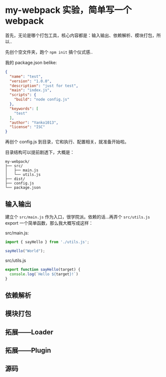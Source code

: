 # my-webpack 实验，简单写一个webpack

首先，无论是哪个打包工具，核心内容都是：输入输出、依赖解析、模块打包，所以..

先创个空文件夹，跑个 `npm init` 搞个仪式感..

我的 package.json belike:

```json
{
  "name": "test",
  "version": "1.0.0",
  "description": "just for test",
  "main": "index.js",
  "scripts": {
    "build": "node config.js"
  },
  "keywords": [
    "test"
  ],
  "author": "Yanko1013",
  "license": "ISC"
}
```

再创个 config.js 到目录，它和执行、配置相关，就准备开始啦。

目录结构可以提前剧透下，大概是：

```text
my-webpack/
├── src/
│   ├── main.js
│   └── utils.js
├── dist/
├── config.js
└── package.json
```

## 输入输出

建立个 `src/main.js` 作为入口，很学院派。依赖的话...再弄个 `src/utils.js` export 一个简单函数，那么我大概写成这样：

src/main.js:

```js
import { sayHello } from './utils.js';

sayHello("World");
```

src/utils.js

```js
export function sayHello(target) {
  console.log(`Hello ${target}!`)
}
```

## 依赖解析

## 模块打包

## 拓展——Loader

## 拓展——Plugin

## 源码
